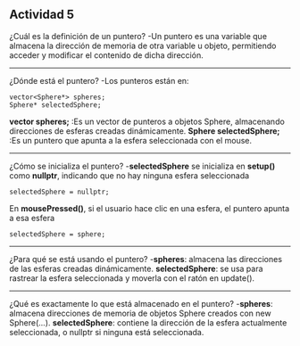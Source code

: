 **Actividad 5**
--------

¿Cuál es la definición de un puntero?
-Un puntero es una variable que almacena la dirección de memoria de otra variable u objeto, permitiendo acceder y modificar el contenido de dicha dirección.

--------

¿Dónde está el puntero?
-Los punteros están en:

```
vector<Sphere*> spheres;
Sphere* selectedSphere;
```

**vector<Sphere> spheres;** :Es un vector de punteros a objetos Sphere, almacenando direcciones de esferas creadas dinámicamente.
**Sphere selectedSphere;** :Es un puntero que apunta a la esfera seleccionada con el mouse.

---------

¿Cómo se inicializa el puntero?
-**selectedSphere** se inicializa en **setup()** como **nullptr**, indicando que no hay ninguna esfera seleccionada
```
selectedSphere = nullptr;
```
En **mousePressed()**, si el usuario hace clic en una esfera, el puntero apunta a esa esfera
```
selectedSphere = sphere;

```

--------

¿Para qué se está usando el puntero?
-**spheres**: almacena las direcciones de las esferas creadas dinámicamente.
**selectedSphere**: se usa para rastrear la esfera seleccionada y moverla con el ratón en update().

--------

¿Qué es exactamente lo que está almacenado en el puntero?
-**spheres**: almacena direcciones de memoria de objetos Sphere creados con new Sphere(...).
**selectedSphere**: contiene la dirección de la esfera actualmente seleccionada, o nullptr si ninguna está seleccionada.























